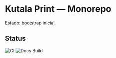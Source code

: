 # Kutala Print — Monorepo

Estado: bootstrap inicial.

## Status

![CI](https://github.com/nffsc777/KutalaPrint-Private-/actions/workflows/ci.yml/badge.svg)
![Docs Build](https://github.com/nffsc777/KutalaPrint-Private-/actions/workflows/md-to-docs.yml/badge.svg)
